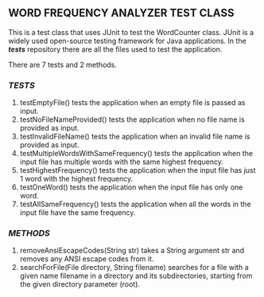 <h2>WORD FREQUENCY ANALYZER TEST CLASS</h2>

This is a test class that uses JUnit to test the WordCounter class. JUnit is a widely used open-source testing framework for Java applications.
In the ***tests*** repository there are all the files used to test the application.  

There are 7 tests and 2 methods.

***<h3>TESTS</h3>***
1. testEmptyFile() tests the application when an empty file is passed as input.
2. testNoFileNameProvided() tests the application when no file name is provided as input.
3. testInvalidFileName() tests the application when an invalid file name is provided as input.
4. testMultipleWordsWithSameFrequency() tests the application when the input file has multiple words with the same highest frequency.
5. testHighestFrequency() tests the application when the input file has just 1 word with the highest frequency.
6. testOneWord() tests the application when the input file has only one word.
7. testAllSameFrequency() tests the application when all the words in the input file have the same frequency.

***<h3>METHODS</h3>***
1. removeAnsiEscapeCodes(String str) takes a String argument str and removes any ANSI escape codes from it.
2. searchForFile(File directory, String filename) searches for a file with a given name filename in a directory and its subdirectories, 
   starting from the given directory parameter (root).


